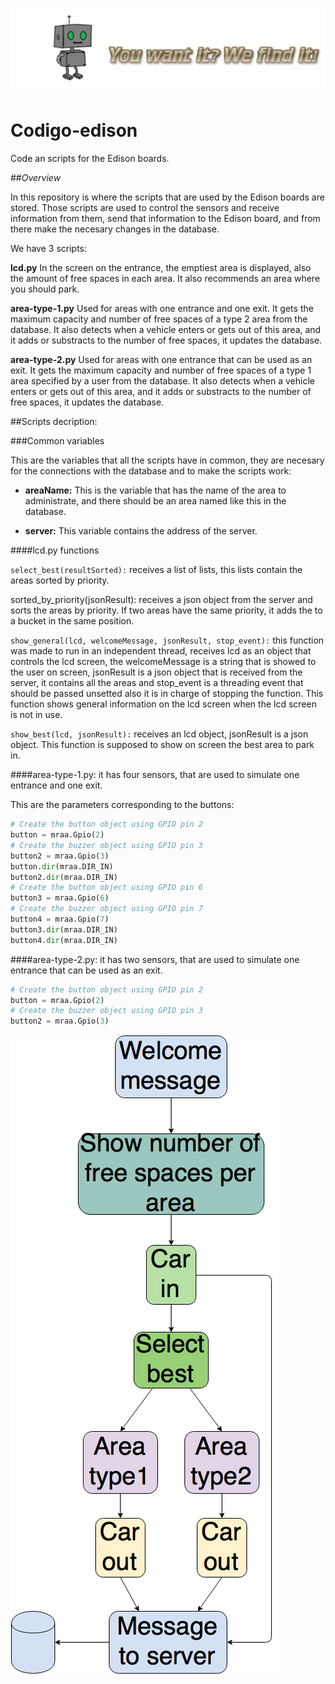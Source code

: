 ![Slogan](Slogan.png)
# Codigo-edison
Code an scripts for the Edison boards.

##_Overview_

In this repository is where the scripts that are used by the Edison boards are stored. Those scripts are used to control the sensors and receive information from them, send that information to the Edison board, and from there make the necesary changes in the database.

We have 3 scripts:

**lcd.py**
In the screen on the entrance, the emptiest area is displayed, also the amount of free spaces in each area.
It also recommends an area where you should park.

**area-type-1.py** 
Used for areas with one entrance and one exit.
It gets the maximum capacity and number of free spaces of a type 2 area from the database.
It also detects when a vehicle enters or gets out of this area, and it adds or substracts to the number of free spaces, it updates the database.

**area-type-2.py**
Used for areas with one entrance that can be used as an exit.
It gets the maximum capacity and number of free spaces of a type 1 area specified by a user from the database.
It also detects when a vehicle enters or gets out of this area, and it adds or substracts to the number of free spaces, it updates the database.

##Scripts decription:

###Common variables

This are the variables that all the scripts have in common, they are necesary for the connections with the database and to make the scripts work:

* **areaName:** This is the variable that has the name of the area to administrate, and there should be an area named like this in the database. 

* **server:** This variable contains the address of the server.

####lcd.py functions

```select_best(resultSorted):``` receives a list of lists, this lists contain the areas sorted by priority.

sorted_by_priority(jsonResult): receives a json object from the server and sorts the areas by priority. If two areas have the same priority, it adds the to a bucket in the same position.

```show_general(lcd, welcomeMessage, jsonResult, stop_event):``` this function was made to run in an independent thread, receives lcd as an object that controls the lcd screen, the welcomeMessage is a string that is showed to the user on screen, jsonResult is a json object that is received from the server, it contains all the areas and stop_event is a threading event that should be passed unsetted also it is in charge of stopping the function.
This function shows general information on the lcd screen when the lcd screen is not in use.

```show_best(lcd, jsonResult):``` receives an lcd object, jsonResult is a json object. This function is supposed to show on screen the best area to park in.

####area-type-1.py: it has four sensors, that are used to simulate one entrance and one exit.

This are the parameters corresponding to the buttons:
```python
# Create the button object using GPIO pin 2
button = mraa.Gpio(2)
# Create the buzzer object using GPIO pin 3
button2 = mraa.Gpio(3)
button.dir(mraa.DIR_IN)
button2.dir(mraa.DIR_IN)
# Create the button object using GPIO pin 6
button3 = mraa.Gpio(6)
# Create the buzzer object using GPIO pin 7
button4 = mraa.Gpio(7)
button3.dir(mraa.DIR_IN)
button4.dir(mraa.DIR_IN)
```

####area-type-2.py: it has two sensors, that are used to simulate one entrance that can be used as an exit.
```python
# Create the button object using GPIO pin 2
button = mraa.Gpio(2)
# Create the buzzer object using GPIO pin 3
button2 = mraa.Gpio(3)
```

![Edison Source Code Diagram](EdisonSourceCodeDiagram.png)
